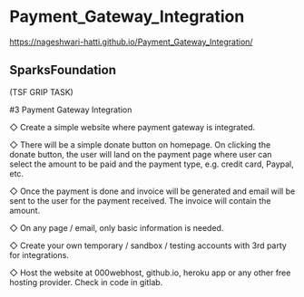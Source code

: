 # Payment_Gateway_Integration

https://nageshwari-hatti.github.io/Payment_Gateway_Integration/

SparksFoundation
-----------------------------------------------------------------------------------------------------------------------------------------------------
(TSF GRIP TASK)

#3 Payment Gateway Integration

◇ Create a simple website where payment gateway is integrated.

◇ There will be a simple donate button on homepage. On clicking the donate button, the user will land on the payment page where
   user can select the amount to be paid and the payment type, e.g. credit card, Paypal, etc.
   
◇ Once the payment is done and invoice will be generated and email will be sent to the user for the payment received. The
   invoice will contain the amount.
   
◇ On any page / email, only basic information is needed.

◇ Create your own temporary / sandbox / testing accounts with 3rd party for integrations.

◇ Host the website at 000webhost, github.io, heroku app or any other free hosting provider. Check in code in gitlab.
